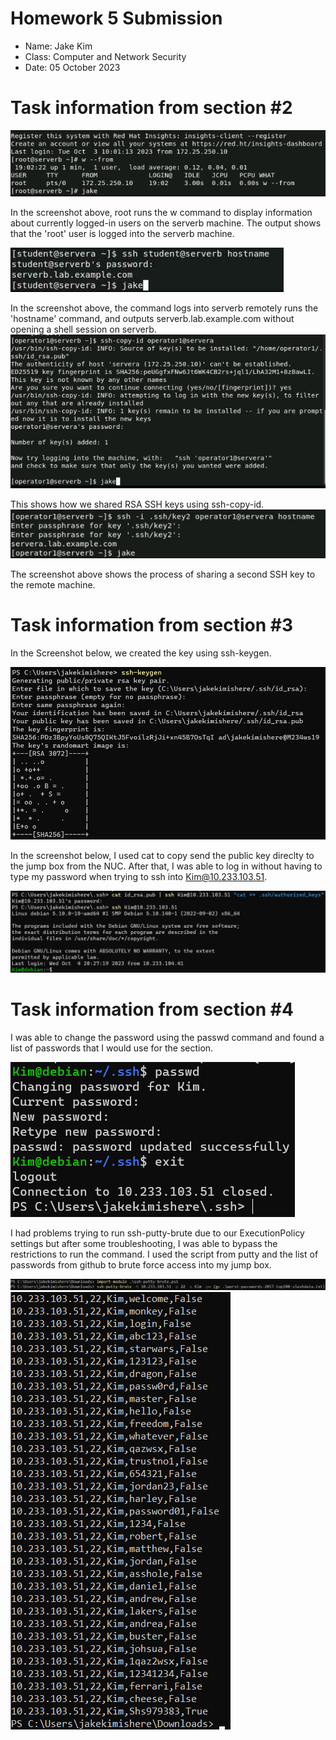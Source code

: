 # **Homework 5 Submission**

- Name: Jake Kim
- Class: Computer and Network Security
- Date: 05 October 2023

# Task information from section #2  
![Screenshot #9](Screenshots/Redhat10.2.6.png)

In the screenshot above, root runs the w command to display information about currently logged-in users on the serverb machine. The output shows that the 'root' user is logged into the serverb machine.

![Screenshot #9](Screenshots/Redhat10.2.12.png)

In the screenshot above, the command logs into serverb remotely runs the 'hostname' command, and outputs serverb.lab.example.com without opening a shell session on serverb. 
![Screenshot #9](Screenshots/Redhat10.4.4.png)

This shows how we shared RSA SSH keys using ssh-copy-id.
![Screenshot #9](Screenshots/Redhat10.4.9.png)

The screenshot above shows the process of sharing a second SSH key to the remote machine.

# Task information from section #3 
In the Screenshot below, we created the key using ssh-keygen.

![Screenshot #9](Screenshots/HW5.3.1.png)

In the screenshot below, I used cat to copy send the public key direclty to the jump box from the NUC. After that, I was able to log in without having to type my password when trying to ssh into Kim@10.233.103.51.

![Screenshot #9](Screenshots/HW5.3.3.png)

# Task information from section #4
I was able to change the password using the passwd command and found a list of passwords that I would use for the section.

![Screenshot #9](Screenshots/HW5.4.1.png)

I had problems trying to run ssh-putty-brute due to our ExecutionPolicy settings but after some troubleshooting, I was able to bypass the restrictions to run the command. I used the script from putty and the list of passwords from github to brute force access into my jump box.

![Screenshot #9](Screenshots/HW5.4.2.png)
![Screenshot #9](Screenshots/HW5.4.3.png)






